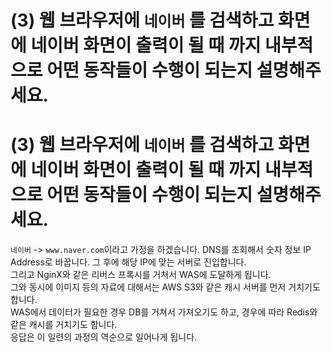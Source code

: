 # (3) 웹 브라우저에 `네이버` 를 검색하고 화면에 네이버 화면이 출력이 될 때 까지 내부적으로 어떤 동작들이 수행이 되는지 설명해주세요.

# (3) 웹 브라우저에 `네이버` 를 검색하고 화면에 네이버 화면이 출력이 될 때 까지 내부적으로 어떤 동작들이 수행이 되는지 설명해주세요.

`네이버` -> `www.naver.com`이라고 가정을 하겠습니다. DNS를 조회해서 숫자 정보 IP Address로 바꿉니다. 그 후에 해당 IP에 맞는 서버로 진입합니다.   
그리고 NginX와 같은 리버스 프록시를 거쳐서 WAS에 도달하게 됩니다.  
그와 동시에 이미지 등의 자료에 대해서는 AWS S3와 같은 캐시 서버를 먼저 거치기도 합니다.  
WAS에서 데이터가 필요한 경우 DB를 거쳐서 가져오기도 하고, 경우에 따라 Redis와 같은 캐시를 거치기도 합니다.  
응답은 이 일련의 과정의 역순으로 일어나게 됩니다.  
